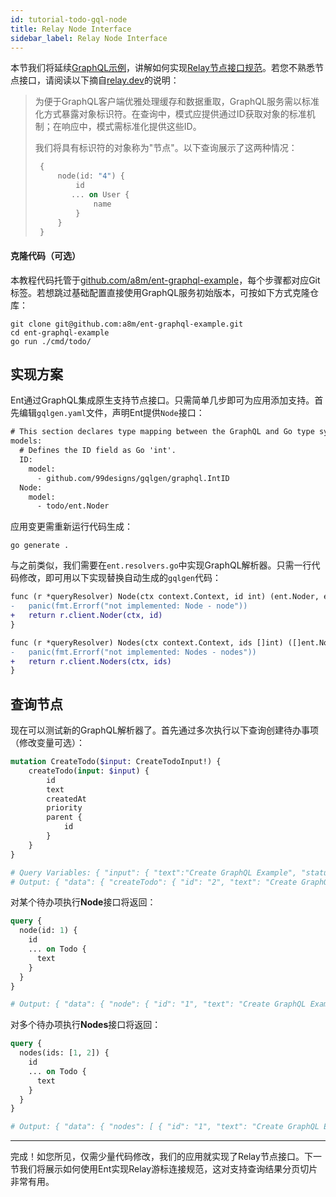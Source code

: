 ```yaml
---
id: tutorial-todo-gql-node
title: Relay Node Interface
sidebar_label: Relay Node Interface
---
```


本节我们将延续[GraphQL示例](tutorial-todo-gql.mdx)，讲解如何实现[Relay节点接口规范](https://relay.dev/graphql/objectidentification.htm)。若您不熟悉节点接口，请阅读以下摘自[relay.dev](https://relay.dev/graphql/objectidentification.htm#sel-DABDDBAADLA0Cl0c)的说明：

> 为便于GraphQL客户端优雅处理缓存和数据重取，GraphQL服务需以标准化方式暴露对象标识符。在查询中，模式应提供通过ID获取对象的标准机制；在响应中，模式需标准化提供这些ID。
>
> 我们将具有标识符的对象称为"节点"。以下查询展示了这两种情况：
>
>  ```graphql
>   {
>       node(id: "4") {
>           id
>          ... on User {
>               name
>           }
>       }
>   }
> ```

#### 克隆代码（可选）

本教程代码托管于[github.com/a8m/ent-graphql-example](https://github.com/a8m/ent-graphql-example)，每个步骤都对应Git标签。若想跳过基础配置直接使用GraphQL服务初始版本，可按如下方式克隆仓库：

```console
git clone git@github.com:a8m/ent-graphql-example.git
cd ent-graphql-example 
go run ./cmd/todo/
```

## 实现方案

Ent通过GraphQL集成原生支持节点接口。只需简单几步即可为应用添加支持。首先编辑`gqlgen.yaml`文件，声明Ent提供`Node`接口：

```diff title="gqlgen.yml" {7-9}
# This section declares type mapping between the GraphQL and Go type systems.
models:
  # Defines the ID field as Go 'int'.
  ID:
    model:
      - github.com/99designs/gqlgen/graphql.IntID
  Node:
    model:
      - todo/ent.Noder
```

应用变更需重新运行代码生成：

```console
go generate .
```

与之前类似，我们需要在`ent.resolvers.go`中实现GraphQL解析器。只需一行代码修改，即可用以下实现替换自动生成的`gqlgen`代码：

```diff title="ent.resolvers.go"
func (r *queryResolver) Node(ctx context.Context, id int) (ent.Noder, error) {
-	panic(fmt.Errorf("not implemented: Node - node"))
+	return r.client.Noder(ctx, id)
}

func (r *queryResolver) Nodes(ctx context.Context, ids []int) ([]ent.Noder, error) {
-	panic(fmt.Errorf("not implemented: Nodes - nodes"))
+	return r.client.Noders(ctx, ids)
}
```

## 查询节点

现在可以测试新的GraphQL解析器了。首先通过多次执行以下查询创建待办事项（修改变量可选）：

```graphql
mutation CreateTodo($input: CreateTodoInput!) {
    createTodo(input: $input) {
        id
        text
        createdAt
        priority
        parent {
            id
        }
    }
}

# Query Variables: { "input": { "text":"Create GraphQL Example", "status": "IN_PROGRESS", "priority": 1 } }
# Output: { "data": { "createTodo": { "id": "2", "text": "Create GraphQL Example", "createdAt": "2021-03-10T15:02:18+02:00", "priority": 1, "parent": null } } }
```

对某个待办项执行**Node**接口将返回：

````graphql
query {
  node(id: 1) {
    id
    ... on Todo {
      text
    }
  }
}

# Output: { "data": { "node": { "id": "1", "text": "Create GraphQL Example" } } }
````

对多个待办项执行**Nodes**接口将返回：

```graphql
query {
  nodes(ids: [1, 2]) {
    id
    ... on Todo {
      text
    }
  }
}

# Output: { "data": { "nodes": [ { "id": "1", "text": "Create GraphQL Example" }, { "id": "2", "text": "Create Tracing Example" } ] } }
```

---

完成！如您所见，仅需少量代码修改，我们的应用就实现了Relay节点接口。下一节我们将展示如何使用Ent实现Relay游标连接规范，这对支持查询结果分页切片非常有用。